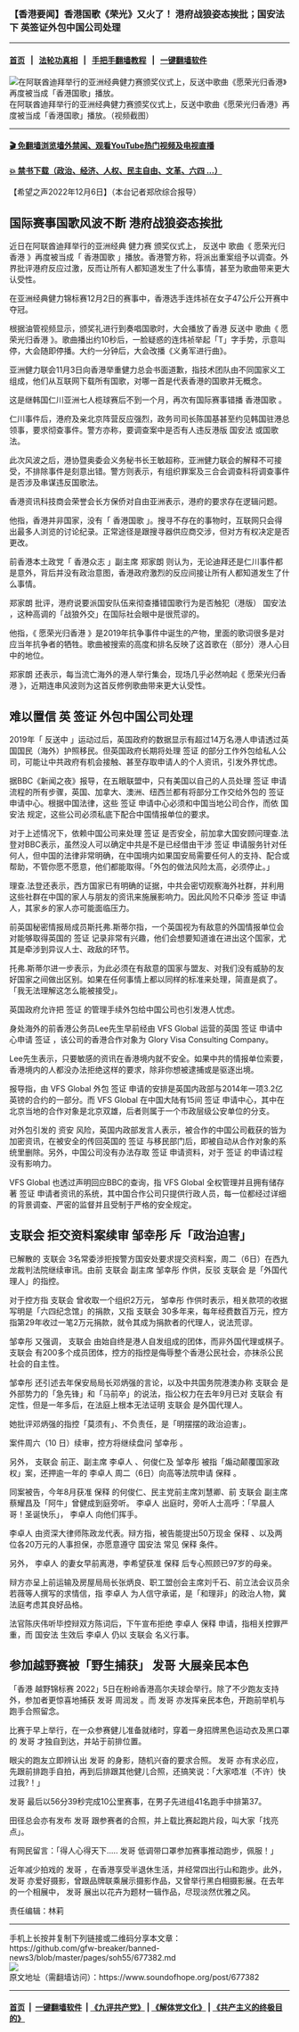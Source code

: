 ### 【香港要闻】香港国歌《荣光》又火了！ 港府战狼姿态挨批；国安法下 英签证外包中国公司处理
------------------------

#### [首页](https://github.com/gfw-breaker/banned-news3/blob/master/README.md) &nbsp;&nbsp;|&nbsp;&nbsp; [法轮功真相](https://github.com/begood0513/basic/blob/master/README.md)  &nbsp;&nbsp;|&nbsp;&nbsp; [手把手翻墙教程](https://github.com/gfw-breaker/guides/wiki)  &nbsp;&nbsp;|&nbsp;&nbsp; [一键翻墙软件](https://github.com/gfw-breaker/nogfw/blob/master/README.md)  



<div><img alt="在阿联酋迪拜举行的亚洲经典健力赛颁奖仪式上，反送中歌曲《愿荣光归香港》再度被当成「香港国歌」播放。" src="https://img.soundofhope.org/2022-12/guoge-1670355677773.jpg"/>
<br/><figcaption class="caption">
 在阿联酋迪拜举行的亚洲经典健力赛颁奖仪式上，反送中歌曲《愿荣光归香港》再度被当成「香港国歌」播放。（视频截图）
</figcaption></div><hr/>

#### [ 🎬  免翻墙浏览墙外禁闻、观看YouTube热门视频及电视直播](https://github.com/gfw-breaker/HelloWorld)

#### [ 💥  禁书下载（政治、经济、人权、民主自由、文革、六四 ...）](https://github.com/gfw-breaker/books/blob/master/README.md)

<div><div class="Content__Wrapper sc-1bvya0-0 elmmKw article_body" itemprop="articleBody">
 <div id="post_place_1">
 </div>
 <p class="meta-top">
  <span class="meta">
   【希望之声2022年12月6日】（本台记者郑欣综合报导）
  </span>
 </p>
 <h2>
  <strong>
   国际赛事国歌风波不断 港府战狼姿态挨批
  </strong>
 </h2>
 <p>
  近日在阿联酋迪拜举行的亚洲经典
  <ok href="/term/815577">
   健力赛
  </ok>
  颁奖仪式上，
  <ok href="/term/1010">
   反送中
  </ok>
  歌曲《
  <ok href="/term/147948">
   愿荣光归香港
  </ok>
  》再度被当成「
  <ok href="/term/788781">
   香港国歌
  </ok>
  」播放。香港警方称，将派出重案组予以调查。外界批评港府反应过激，反而让所有人都知道发生了什么事情，甚至为歌曲带来更大认受性。
 </p>
 <p>
  在亚洲经典健力锦标赛12月2日的赛事中，香港选手连炜祯在女子47公斤公开赛中夺冠。
 </p>
 <p>
  根据油管视频显示，颁奖礼进行到奏唱国歌时，大会播放了香港
  <ok href="/term/1010">
   反送中
  </ok>
  歌曲《
  <ok href="/term/147948">
   愿荣光归香港
  </ok>
  》。歌曲播出约10秒后，一脸疑惑的连炜祯举起「T」字手势，示意叫停，大会随即停播。大约一分钟后，大会改播《义勇军进行曲》。
 </p>
 <p>
  亚洲健力联会11月3日向香港举重健力总会书面道歉，指技术团队由不同国家义工组成，他们从互联网下载所有国歌，对哪一首是代表香港的国歌并无概念。
 </p>
 <p>
  这是继韩国仁川亚洲七人榄球赛后不到一个月，再次有国际赛事错播
  <ok href="/term/788781">
   香港国歌
  </ok>
  。
 </p>
 <p>
  仁川事件后，港府及亲北京阵营反应强烈，政务司司长陈国基甚至约见韩国驻港总领事，要求彻查事件。警方亦称，要调查案中是否有人违反港版
  <ok href="/term/99050">
   国安法
  </ok>
  或国歌法。
 </p>
 <p>
  此次风波之后，港协暨奥委会义务秘书长王敏超称，亚洲健力联会的解释不可接受，不排除事件是刻意出错。警方则表示，有组织罪案及三合会调查科将调查事件是否涉及串谋违反国歌法。
 </p>
 <p>
  香港资讯科技商会荣誉会长方保侨对自由亚洲表示，港府的要求存在逻辑问题。
 </p>
 <p>
  他指，香港并非国家，没有「
  <ok href="/term/788781">
   香港国歌
  </ok>
  」。搜寻不存在的事物时，互联网只会得出最多人浏览的讨论纪录。正常途径是跟搜寻器供应商交涉，但对方有权决定是否更改。
 </p>
 <p>
  前香港本土政党「
  <ok href="/term/14339">
   香港众志
  </ok>
  」副主席
  <ok href="/term/63936">
   郑家朗
  </ok>
  则认为，无论迪拜还是仁川事件都是意外，背后并没有政治意图，香港政府激烈的反应间接让所有人都知道发生了什么事情。
 </p>
 <p>
  <ok href="/term/63936">
   郑家朗
  </ok>
  批评，港府说要派国安队伍来彻查播错国歌行为是否触犯（港版）
  <ok href="/term/99050">
   国安法
  </ok>
  ，这种高调的「战狼外交」在国际社会眼中是很荒谬的。
 </p>
 <p>
  他指，《
  <ok href="/term/147948">
   愿荣光归香港
  </ok>
  》是2019年抗争事件中诞生的产物，里面的歌词很多是对应当年抗争者的牺牲。歌曲被搜索的高度和排名反映了这首歌在（部分）港人心目中的地位。
 </p>
 <p>
  <ok href="/term/63936">
   郑家朗
  </ok>
  还表示，每当流亡海外的港人举行集会，现场几乎必然响起《
  <ok href="/term/147948">
   愿荣光归香港
  </ok>
  》，近期连串风波则为这首反修例歌曲带来更大认受性。
 </p>
 <h2>
  <strong>
   难以置信 英
   <ok href="/term/1520">
    签证
   </ok>
   外包中国公司处理
  </strong>
 </h2>
 <p>
  2019年「
  <ok href="/term/1010">
   反送中
  </ok>
  」运动过后，英国政府的数据显示有超过14万名港人申请透过英国国民（海外）护照移民。但英国政府长期将处理
  <ok href="/term/1520">
   签证
  </ok>
  的部分工作外包给私人公司，可能让中共政府有机会接触、甚至存取申请人的个人资讯，引发外界忧虑。
 </p>
 <p>
  据BBC《新闻之夜》报导，在五眼联盟中，只有美国以自己的人员处理
  <ok href="/term/1520">
   签证
  </ok>
  申请流程的所有步骤，英国、加拿大、澳洲、纽西兰都有将部分工作交给外包的
  <ok href="/term/1520">
   签证
  </ok>
  申请中心。根据中国法律，这些
  <ok href="/term/1520">
   签证
  </ok>
  申请中心必须和中国当地公司合作，而依
  <ok href="/term/99050">
   国安法
  </ok>
  规定，这些公司必须私底下配合中国情报单位的要求。
 </p>
 <p>
  对于上述情况下，依赖中国公司来处理
  <ok href="/term/1520">
   签证
  </ok>
  是否安全，前加拿大国安顾问理查.法登对BBC表示，虽然没人可以确定中共是不是已经借由干涉
  <ok href="/term/1520">
   签证
  </ok>
  申请服务针对任何人，但中国的法律非常明确，在中国境内如果国安局需要任何人的支持、配合或帮助，不管你愿不愿意，他们都能取得。「外包的做法风险太高，必须停止。」
 </p>
 <p>
  理查.法登还表示，西方国家已有明确的证据，中共会密切观察海外社群，并利用这些社群在中国的家人与朋友的资讯来施展影响力。因此风险不只牵涉
  <ok href="/term/1520">
   签证
  </ok>
  申请人，其家乡的家人亦可能面临压力。
 </p>
 <p>
  前英国秘密情报局成员斯托弗.斯蒂尔指，一个英国视为有敌意的外国情报单位会对能够取得英国的
  <ok href="/term/1520">
   签证
  </ok>
  记录非常有兴趣，他们会想要知道谁在进出这个国家，尤其是牵涉到异议人士、政敌的环节。
 </p>
 <p>
  托弗.斯蒂尔进一步表示，为此必须在有敌意的国家与盟友、对我们没有威胁的友好国家之间做出区别。如果在任何事情上都以同样的标准来处理，简直是疯了。「我无法理解这怎么能被接受」。
 </p>
 <p>
  英国政府允许把
  <ok href="/term/1520">
   签证
  </ok>
  的管理手续外包给中国公司也引发港人忧虑。
 </p>
 <p>
  身处海外的前香港公务员Lee先生早前经由
  <ok href="/term/815580">
   VFS Global
  </ok>
  运营的英国
  <ok href="/term/1520">
   签证
  </ok>
  申请中心申请
  <ok href="/term/1520">
   签证
  </ok>
  ，该公司的香港合作对象为 Glory Visa Consulting Company。
 </p>
 <p>
  Lee先生表示，只要敏感的资讯在香港境内就不安全。如果中共的情报单位索要，香港境内的人都没办法拒绝这样的要求，除非你想被逮捕或是驱逐出境。
 </p>
 <p>
  报导指，由
  <ok href="/term/815580">
   VFS Global
  </ok>
  外包
  <ok href="/term/1520">
   签证
  </ok>
  申请的安排是英国内政部与2014年一项3.2亿英镑的合约的一部分。而
  <ok href="/term/815580">
   VFS Global
  </ok>
  在中国大陆有15间
  <ok href="/term/1520">
   签证
  </ok>
  申请中心，其中在北京当地的合作对象是北京双雄，后者则属于一个市政层级公安单位的分支。
 </p>
 <p>
  对外包引发的
  <ok href="/term/367885">
   资安
  </ok>
  风险，英国内政部发言人表示，被合作的中国公司截获的皆为加密资讯，在被安全的传回英国的
  <ok href="/term/1520">
   签证
  </ok>
  与移民部门后，即被自动从合作对象的系统里删除。另外，中国公司没有办法存取
  <ok href="/term/1520">
   签证
  </ok>
  申请资料，对于
  <ok href="/term/1520">
   签证
  </ok>
  的申请过程没有影响力。
 </p>
 <p>
  <ok href="/term/815580">
   VFS Global
  </ok>
  也透过声明回应BBC的查询，指
  <ok href="/term/815580">
   VFS Global
  </ok>
  全权管理并且拥有储存著
  <ok href="/term/1520">
   签证
  </ok>
  申请者资讯的系统，其中国合作公司只提供行政人员，每一位都经过详细的背景调查、严密的监督并且受制于严格的安全规定。
 </p>
 <h2>
  <strong>
   <ok href="/term/3466">
    支联会
   </ok>
   拒交资料案续审
   <ok href="/term/501218">
    邹幸彤
   </ok>
   斥「政治迫害」
  </strong>
 </h2>
 <p>
  已解散的
  <ok href="/term/3466">
   支联会
  </ok>
  3名常委涉拒按警方国安处要求提交资料案，周二（6日）在西九龙裁判法院继续审讯。由前
  <ok href="/term/3466">
   支联会
  </ok>
  副主席
  <ok href="/term/501218">
   邹幸彤
  </ok>
  作供，反驳
  <ok href="/term/3466">
   支联会
  </ok>
  是「外国代理人」的指控。
 </p>
 <p>
  对于控方指
  <ok href="/term/3466">
   支联会
  </ok>
  曾收取一个组织2万元，
  <ok href="/term/501218">
   邹幸彤
  </ok>
  作供时表示，相关款项的收据写明是「六四纪念馆」的捐款，又指
  <ok href="/term/3466">
   支联会
  </ok>
  30多年来，每年经费数百万元，控方指第29年收过一笔2万元捐款，就令其成为捐款者的代理人，说法荒谬。
 </p>
 <p>
  <ok href="/term/501218">
   邹幸彤
  </ok>
  又强调，
  <ok href="/term/3466">
   支联会
  </ok>
  由始自终是港人自发组成的团体，而非外国代理或棋子。
  <ok href="/term/3466">
   支联会
  </ok>
  有200多个成员团体，控方的指控是侮辱整个香港公民社会，亦抹杀公民社会的自主性。
 </p>
 <p>
  <ok href="/term/501218">
   邹幸彤
  </ok>
  还引述去年保安局局长邓炳强的言论，以及中共国务院港澳办称
  <ok href="/term/3466">
   支联会
  </ok>
  是外部势力的「急先锋」和「马前卒」的说法，指公权力在去年9月已对
  <ok href="/term/3466">
   支联会
  </ok>
  有定性，但是一年多后，在法庭上根本无法证明
  <ok href="/term/3466">
   支联会
  </ok>
  是外国代理人。
 </p>
 <p>
  她批评邓炳强的指控「莫须有」、不负责任，是「明摆摆的政治迫害」。
 </p>
 <p>
  案件周六（10 日）续审，控方将继续盘问
  <ok href="/term/501218">
   邹幸彤
  </ok>
  。
 </p>
 <p>
  另外，
  <ok href="/term/3466">
   支联会
  </ok>
  前正、副主席
  <ok href="/term/40639">
   李卓人
  </ok>
  、何俊仁及
  <ok href="/term/501218">
   邹幸彤
  </ok>
  被指「煽动颠覆国家政权」案，还押逾一年的
  <ok href="/term/40639">
   李卓人
  </ok>
  周二（6日）向高等法院申请
  <ok href="/term/7658">
   保释
  </ok>
  。
 </p>
 <p>
  同案被告，今年8月获准
  <ok href="/term/7658">
   保释
  </ok>
  的何俊仁、民主党前主席刘慧卿、前
  <ok href="/term/3466">
   支联会
  </ok>
  副主席蔡耀昌及「阿牛」曾健成到庭旁听。
  <ok href="/term/40639">
   李卓人
  </ok>
  出庭时，旁听人士高呼：「早晨人哥！圣诞快乐」，
  <ok href="/term/40639">
   李卓人
  </ok>
  向他们挥手。
 </p>
 <p>
  <ok href="/term/40639">
   李卓人
  </ok>
  由资深大律师陈政龙代表。辩方指，被告能提出50万现金
  <ok href="/term/7658">
   保释
  </ok>
  、以及两位各20万元的人事担保，亦愿意遵守
  <ok href="/term/99050">
   国安法
  </ok>
  常见
  <ok href="/term/7658">
   保释
  </ok>
  条件。
 </p>
 <p>
  另外，
  <ok href="/term/40639">
   李卓人
  </ok>
  的妻女早前离港，李希望获准
  <ok href="/term/7658">
   保释
  </ok>
  后专心照顾已97岁的母亲。
 </p>
 <p>
  辩方亦呈上前运输及房屋局局长张炳良、职工盟创会主席刘千石、前立法会议员余若薇等人撰写的求情信，指
  <ok href="/term/40639">
   李卓人
  </ok>
  为人信守承诺，是「和理非」的政治人物，冀法庭考虑其良好品格。
 </p>
 <p>
  法官陈庆伟听毕控辩双方陈词后，下午宣布拒绝
  <ok href="/term/40639">
   李卓人
  </ok>
  <ok href="/term/7658">
   保释
  </ok>
  申请，指相关控罪严重，而
  <ok href="/term/99050">
   国安法
  </ok>
  生效后
  <ok href="/term/40639">
   李卓人
  </ok>
  仍以
  <ok href="/term/3466">
   支联会
  </ok>
  名义行事。
 </p>
 <h2>
  <strong>
   参加越野赛被「野生捕获」
   <ok href="/term/287995">
    发哥
   </ok>
   大展亲民本色
  </strong>
 </h2>
 <p>
  「香港
  <ok href="/term/815583">
   越野锦标赛
  </ok>
  2022」5日在粉岭香港高尔夫球会举行。除了不少跑友支持外，参加者更惊喜地捕获
  <ok href="/term/287995">
   发哥
  </ok>
  <ok href="/term/7968">
   周润发
  </ok>
  。而
  <ok href="/term/287995">
   发哥
  </ok>
  亦发挥亲民本色，开跑前举机与跑手合照留念。
 </p>
 <p>
  比赛于早上举行，在一众参赛健儿准备就绪时，穿着一身招牌黑色运动衣及黑口罩的
  <ok href="/term/287995">
   发哥
  </ok>
  才独自到达，并站于前排位置。
 </p>
 <p>
  眼尖的跑友立即辨认出
  <ok href="/term/287995">
   发哥
  </ok>
  的身影，随机兴奋的要求合照。
  <ok href="/term/287995">
   发哥
  </ok>
  亦有求必应，先跟前排跑手自拍，再到后排跟其他健儿合照，还搞笑说：「大家唔准（不许）快过我?！」
 </p>
 <p>
  <ok href="/term/287995">
   发哥
  </ok>
  最后以56分39秒完成10公里赛事，在男子先进组41名跑手中排第37。
 </p>
 <p>
  田径总会亦有发布
  <ok href="/term/287995">
   发哥
  </ok>
  跟参赛者的合照，并上载比赛起跑片段，叫大家「找亮点」。
 </p>
 <p>
  有网民留言：「得人心得天下…..
  <ok href="/term/287995">
   发哥
  </ok>
  低调带口罩参加赛事推动跑步，佩服！」
 </p>
 <p>
  近年减少拍戏的
  <ok href="/term/287995">
   发哥
  </ok>
  ，在香港享受半退休生活，并经常四出行山和跑步。此外，
  <ok href="/term/287995">
   发哥
  </ok>
  亦爱好摄影，曾跟品牌联乘展示摄影作品，又曾举行黑白相摄影展。在去年的一个相展中，
  <ok href="/term/287995">
   发哥
  </ok>
  展出以花卉为题材一辑作品，尽现淡然优雅之风。
 </p>
 <p class="meta-btm">
  责任编辑：林莉
 </p>
</div>
</div>
<hr/>
手机上长按并复制下列链接或二维码分享本文章：<br/>
https://github.com/gfw-breaker/banned-news3/blob/master/pages/soh55/677382.md <br/>
<a href='https://github.com/gfw-breaker/banned-news3/blob/master/pages/soh55/677382.md'><img src='https://github.com/gfw-breaker/banned-news3/blob/master/pages/soh55/677382.md.png'/></a> <br/>
原文地址（需翻墙访问）：https://www.soundofhope.org/post/677382


------------------------
#### [首页](https://github.com/gfw-breaker/banned-news3/blob/master/README.md) &nbsp;|&nbsp; [一键翻墙软件](https://github.com/gfw-breaker/nogfw/blob/master/README.md) &nbsp;| [《九评共产党》](https://github.com/gfw-breaker/9ping.md/blob/master/README.md#九评之一评共产党是什么) | [《解体党文化》](https://github.com/gfw-breaker/jtdwh.md/blob/master/README.md) | [《共产主义的终极目的》](https://github.com/gfw-breaker/gczydzjmd.md/blob/master/README.md)


<img src='http://gfw-breaker.win/banned-news3/pages/soh55/677382.md' width='0px' height='0px'/>